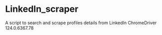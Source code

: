 # LinkedIn_scraper
A script to search and scrape profiles details from LinkedIn
ChromeDriver 124.0.6367.78
